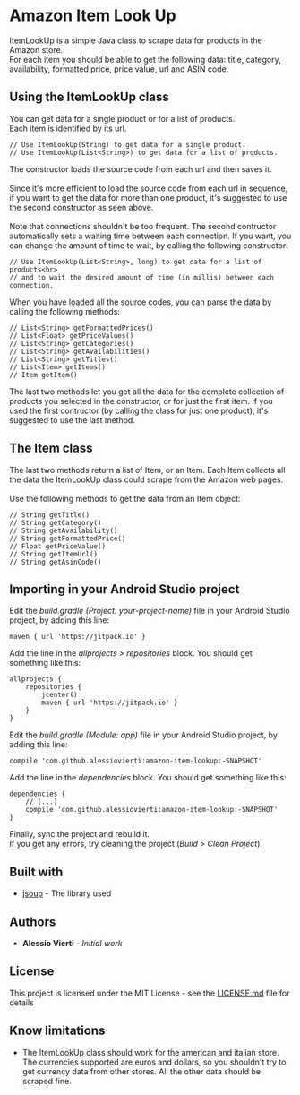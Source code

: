 # Amazon Item Look Up

ItemLookUp is a simple Java class to scrape data for products in the Amazon store.<br>
For each item you should be able to get the following data: title, category, availability, formatted price, price value, url 
and ASIN code.

## Using the ItemLookUp class

You can get data for a single product or for a list of products.<br>
Each item is identified by its url.

```
// Use ItemLookUp(String) to get data for a single product.
// Use ItemLookUp(List<String>) to get data for a list of products.
```

The constructor loads the source code from each url and then saves it.<br>
<br>
Since it's more efficient to load the source code from each url in sequence, if you want to get the data for more than one 
product, it's suggested to use the second constructor as seen above.<br>
<br>
Note that connections shouldn't be too frequent. The second contructor automatically sets a waiting time between each 
connection. If you want, you can change the amount of time to wait, by calling the following constructor: 

```
// Use ItemLookUp(List<String>, long) to get data for a list of products<br> 
// and to wait the desired amount of time (in millis) between each connection.
```

When you have loaded all the source codes, you can parse the data by calling the following methods:

```
// List<String> getFormattedPrices()
// List<Float> getPriceValues()
// List<String> getCategories()
// List<String> getAvailabilities()
// List<String> getTitles()
// List<Item> getItems()
// Item getItem()
```

The last two methods let you get all the data for the complete collection of products you selected in the constructor, or for
just the first item. If you used the first contructor (by calling the class for just one product), it's suggested to use the
last method.

## The Item class

The last two methods return a list of Item, or an Item. Each Item collects all the data the ItemLookUp class could scrape from 
the Amazon web pages.<br>
<br>
Use the following methods to get the data from an Item object:

```
// String getTitle()
// String getCategory()
// String getAvailability()
// String getFormattedPrice()
// Float getPriceValue()
// String getItemUrl()
// String getAsinCode()
```

## Importing in your Android Studio project

Edit the <i>build.gradle (Project: your-project-name)</i> file in your Android Studio project, by adding this line:

```
maven { url 'https://jitpack.io' }
```

Add the line in the <i>allprojects > repositories</i> block. You should get something like this:

```
allprojects {
    repositories {
        jcenter()
        maven { url 'https://jitpack.io' }
    }
}
```

Edit the <i>build.gradle (Module: app)</i> file in your Android Studio project, by adding this line:

```
compile 'com.github.alessiovierti:amazon-item-lookup:-SNAPSHOT'
```

Add the line in the <i>dependencies</i> block. You should get something like this:

```
dependencies {
    // [...]
    compile 'com.github.alessiovierti:amazon-item-lookup:-SNAPSHOT'
}
```

Finally, sync the project and rebuild it.<br>
If you get any errors, try cleaning the project (<i>Build > Clean Project</i>).

## Built with

* [jsoup](https://jsoup.org) - The library used

## Authors

* **Alessio Vierti** - *Initial work*

## License

This project is licensed under the MIT License - see the [LICENSE.md](LICENSE.md) file for details

## Know limitations

* The ItemLookUp class should work for the american and italian store. The currencies supported are euros and dollars, so you 
shouldn't try to get currency data from other stores. All the other data should be scraped fine.
